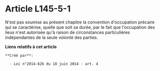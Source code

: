 # Article L145-5-1

N'est pas soumise au présent chapitre la convention d'occupation précaire qui se caractérise, quelle que soit sa durée, par
le fait que l'occupation des lieux n'est autorisée qu'à raison de circonstances particulières indépendantes de la seule
volonté des parties.

**Liens relatifs à cet article**

	**Créé par**:

	  - Loi n°2014-626 du 18 juin 2014 - art. 4
